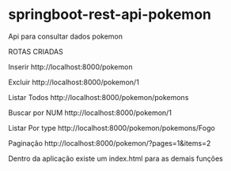 # springboot-rest-api-pokemon
Api para consultar dados pokemon

ROTAS CRIADAS


Inserir
http://localhost:8000/pokemon

Excluir 
http://localhost:8000/pokemon/1

Listar Todos
http://localhost:8000/pokemon/pokemons

Buscar por NUM
http://localhost:8000/pokemon/1

Listar Por type
http://localhost:8000/pokemon/pokemons/Fogo

Paginação 
http://localhost:8000/pokemon/?pages=1&items=2

Dentro da aplicação existe um index.html para as demais funções
